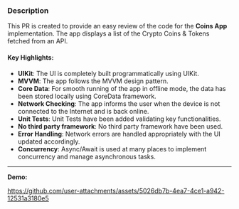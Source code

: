 ### **Description**

This PR is created to provide an easy review of the code for the **Coins App** implementation. The app displays a list of the Crypto Coins & Tokens fetched from an API.

#### **Key Highlights:**

- **UIKit**: The UI is completely built programmatically using UIKit.
- **MVVM**: The app follows the MVVM design pattern.
- **Core Data**: For smooth running of the app in offline mode, the data has been stored locally using CoreData framework.
- **Network Checking**: The app informs the user when the device is not connected to the Internet and is back online.
- **Unit Tests**: Unit Tests have been added validating key functionalities.
- **No third party framework**: No third party framework have been used.
- **Error Handling**: Network errors are handled appropriately with the UI updated accordingly.
- **Concurrency**: Async/Await is used at many places to implement concurrency and manage asynchronous tasks.
---

**Demo:**


https://github.com/user-attachments/assets/5026db7b-4ea7-4ce1-a942-12531a3180e5




  
